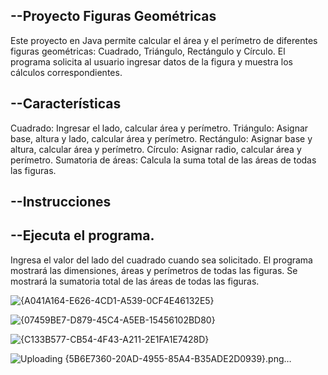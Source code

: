 --Proyecto Figuras Geométricas
-

Este proyecto en Java permite calcular el área y el perímetro de diferentes figuras geométricas: Cuadrado, Triángulo, Rectángulo y Círculo. El programa solicita al usuario ingresar datos de la figura y muestra los cálculos correspondientes.


--Características
-
Cuadrado: Ingresar el lado, calcular área y perímetro.
Triángulo: Asignar base, altura y lado, calcular área y perímetro.
Rectángulo: Asignar base y altura, calcular área y perímetro.
Círculo: Asignar radio, calcular área y perímetro.
Sumatoria de áreas: Calcula la suma total de las áreas de todas las figuras.

--Instrucciones
-
--Ejecuta el programa.
-
Ingresa el valor del lado del cuadrado cuando sea solicitado.
El programa mostrará las dimensiones, áreas y perímetros de todas las figuras.
Se mostrará la sumatoria total de las áreas de todas las figuras.

![{A041A164-E626-4CD1-A539-0CF4E46132E5}](https://github.com/user-attachments/assets/b1b588bd-3e31-4c6d-8436-cf63c99c66c1)

![{07459BE7-D879-45C4-A5EB-15456102BD80}](https://github.com/user-attachments/assets/6d29f22f-59fd-47d2-a47f-41e0285cc384)

![{C133B577-CB54-4F43-A211-2E1FA1E7428D}](https://github.com/user-attachments/assets/66f5ec38-e37b-4238-8685-8a2355d0492f)

![Uploading {5B6E7360-20AD-4955-85A4-B35ADE2D0939}.png…]()



